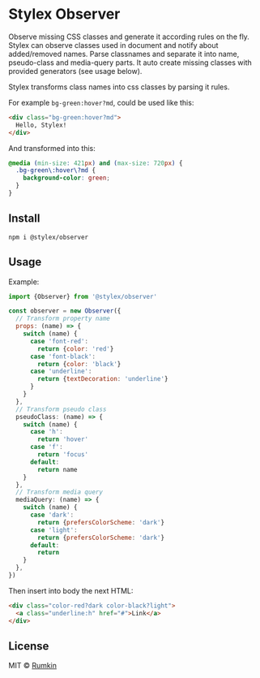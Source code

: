 # Stylex Observer

Observe missing CSS classes and generate it according rules on the fly. Stylex can observe
classes used in document and notify about added/removed names. Parse classnames
and separate it into name, pseudo-class and media-query parts. It auto create
missing classes with provided generators (see usage below).

Stylex transforms class names into css classes by parsing it rules.

For example `bg-green:hover?md`, could be used like this:

```html
<div class="bg-green:hover?md">
  Hello, Stylex!
</div>
```

And transformed into this:

```css
@media (min-size: 421px) and (max-size: 720px) {
  .bg-green\:hover\?md {
    background-color: green;
  }
}
```

## Install

```shell
npm i @stylex/observer
```

## Usage

Example:

```js
import {Observer} from '@stylex/observer'

const observer = new Observer({
  // Transform property name
  props: (name) => {
    switch (name) {
      case 'font-red':
        return {color: 'red'}
      case 'font-black':
        return {color: 'black'}
      case 'underline':
        return {textDecoration: 'underline'}
      }
    }
  },
  // Transform pseudo class
  pseudoClass: (name) => {
    switch (name) {
      case 'h':
        return 'hover'
      case 'f':
        return 'focus'
      default:
        return name
    }
  },
  // Transform media query
  mediaQuery: (name) => {
    switch (name) {
      case 'dark':
        return {prefersColorScheme: 'dark'}
      case 'light':
        return {prefersColorScheme: 'dark'}
      default:
        return
    }
  },
})
```

Then insert into body the next HTML:

```html
<div class="color-red?dark color-black?light">
  <a class="underline:h" href="#">Link</a>
</div>
```

## License

MIT © [Rumkin](https://rumk.in)
